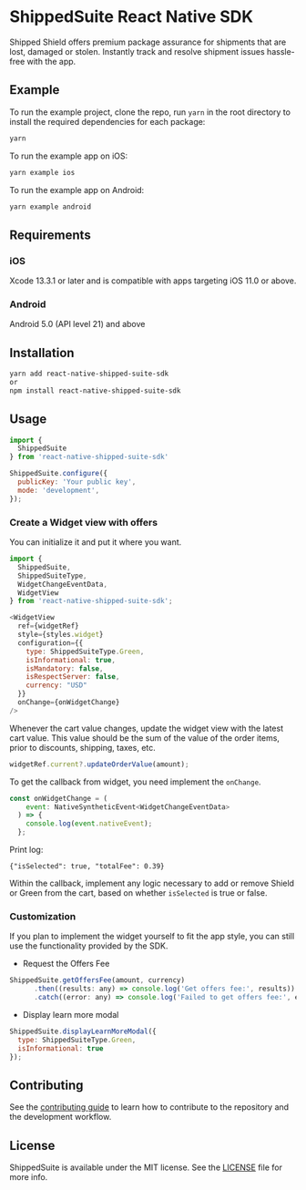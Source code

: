 # ShippedSuite React Native SDK

Shipped Shield offers premium package assurance for shipments that are lost, damaged or stolen. Instantly track and resolve shipment issues hassle-free with the app.

## Example

To run the example project, clone the repo, run `yarn` in the root directory to install the required dependencies for each package:

```sh
yarn
```

To run the example app on iOS:

```sh
yarn example ios
```

To run the example app on Android:

```sh
yarn example android
```

## Requirements

### iOS

Xcode 13.3.1 or later and is compatible with apps targeting iOS 11.0 or above.

### Android

Android 5.0 (API level 21) and above

## Installation

```sh
yarn add react-native-shipped-suite-sdk
or
npm install react-native-shipped-suite-sdk
```

## Usage

```js
import {
  ShippedSuite
} from 'react-native-shipped-suite-sdk'

ShippedSuite.configure({
  publicKey: 'Your public key',
  mode: 'development',
});
```

### Create a Widget view with offers

You can initialize it and put it where you want.

```js
import {
  ShippedSuite,
  ShippedSuiteType,
  WidgetChangeEventData,
  WidgetView
} from 'react-native-shipped-suite-sdk';

<WidgetView
  ref={widgetRef}
  style={styles.widget}
  configuration={{
    type: ShippedSuiteType.Green,
    isInformational: true,
    isMandatory: false,
    isRespectServer: false,
    currency: "USD"
  }}
  onChange={onWidgetChange}
/>
```

Whenever the cart value changes, update the widget view with the latest cart value. This value should be the sum of the value of the order items, prior to discounts, shipping, taxes, etc. 

```js
widgetRef.current?.updateOrderValue(amount);
```

To get the callback from widget, you need implement the `onChange`.

```js
const onWidgetChange = (
    event: NativeSyntheticEvent<WidgetChangeEventData>
  ) => {
    console.log(event.nativeEvent);
  };
```

Print log:
```
{"isSelected": true, "totalFee": 0.39}
```

Within the callback, implement any logic necessary to add or remove Shield or Green from the cart, based on whether `isSelected` is true or false. 

### Customization

If you plan to implement the widget yourself to fit the app style, you can still use the functionality provided by the SDK.

- Request the Offers Fee

```js
ShippedSuite.getOffersFee(amount, currency)
      .then((results: any) => console.log('Get offers fee:', results))
      .catch((error: any) => console.log('Failed to get offers fee:', error));
```

- Display learn more modal

```js
ShippedSuite.displayLearnMoreModal({
  type: ShippedSuiteType.Green,
  isInformational: true
});
```

## Contributing

See the [contributing guide](CONTRIBUTING.md) to learn how to contribute to the repository and the development workflow.

## License

ShippedSuite is available under the MIT license. See the [LICENSE](LICENSE) file for more info.
